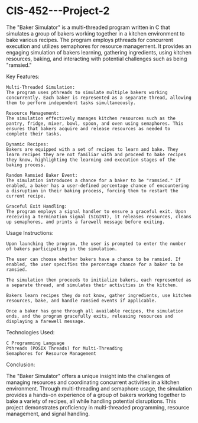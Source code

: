 # CIS-452---Project-2
 The "Baker Simulator" is a multi-threaded program written in C that simulates a group of bakers working together in a kitchen environment to bake various recipes. The program employs pthreads for concurrent execution and utilizes semaphores for resource management. It provides an engaging simulation of bakers learning, gathering ingredients, using kitchen resources, baking, and interacting with potential challenges such as being "ramsied."

Key Features:

    Multi-Threaded Simulation:
    The program uses pthreads to simulate multiple bakers working concurrently. Each baker is represented as a separate thread, allowing them to perform independent tasks simultaneously.

    Resource Management:
    The simulation effectively manages kitchen resources such as the pantry, fridge, mixer, bowl, spoon, and oven using semaphores. This ensures that bakers acquire and release resources as needed to complete their tasks.

    Dynamic Recipes:
    Bakers are equipped with a set of recipes to learn and bake. They learn recipes they are not familiar with and proceed to bake recipes they know, highlighting the learning and execution stages of the baking process.

    Random Ramsied Baker Event:
    The simulation introduces a chance for a baker to be "ramsied." If enabled, a baker has a user-defined percentage chance of encountering a disruption in their baking process, forcing them to restart the current recipe.

    Graceful Exit Handling:
    The program employs a signal handler to ensure a graceful exit. Upon receiving a termination signal (SIGINT), it releases resources, cleans up semaphores, and prints a farewell message before exiting.

Usage Instructions:

    Upon launching the program, the user is prompted to enter the number of bakers participating in the simulation.

    The user can choose whether bakers have a chance to be ramsied. If enabled, the user specifies the percentage chance for a baker to be ramsied.

    The simulation then proceeds to initialize bakers, each represented as a separate thread, and simulates their activities in the kitchen.

    Bakers learn recipes they do not know, gather ingredients, use kitchen resources, bake, and handle ramsied events if applicable.

    Once a baker has gone through all available recipes, the simulation ends, and the program gracefully exits, releasing resources and displaying a farewell message.

Technologies Used:

    C Programming Language
    Pthreads (POSIX Threads) for Multi-Threading
    Semaphores for Resource Management

Conclusion:

The "Baker Simulator" offers a unique insight into the challenges of managing resources and coordinating concurrent activities in a kitchen environment. Through multi-threading and semaphore usage, the simulation provides a hands-on experience of a group of bakers working together to bake a variety of recipes, all while handling potential disruptions. This project demonstrates proficiency in multi-threaded programming, resource management, and signal handling.
